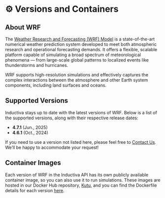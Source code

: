 # ⚙️ Versions and Containers

## About WRF
The [Weather Research and Forecasting (WRF) Model](https://www.mmm.ucar.edu/models/wrf) is a state-of-the-art numerical weather prediction system developed to meet both atmospheric research and operational forecasting demands. It offers a flexible, scalable platform capable of simulating a broad spectrum of meteorological phenomena — from large-scale global patterns to localized events like thunderstorms and hurricanes. 

WRF supports high-resolution simulations and effectively captures the complex interactions between the atmosphere and other Earth system components, including land surfaces and oceans.

## Supported Versions
Inductiva stays up to date with the latest versions of WRF. Below is a list of the supported versions, along with their respective release dates:

- **4.7.1** (Jun., 2025)
- **4.6.1** (Oct., 2024)

If you need to use a version not listed here, please feel free to [Contact Us](mailto:support@inductiva.ai).
We’ll be happy to accommodate your request!

## Container Images
Each version of WRF in the Inductiva API has its own publicly available container image, 
so you can also use it to run simulations. These images are hosted in our Docker Hub repository, 
[Kutu](https://hub.docker.com/r/inductiva/kutu/tags?name=wrf), and you can find the 
Dockerfile details for each version [here](https://github.com/inductiva/kutu/tree/main/simulators/wrf).